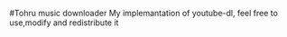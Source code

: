 #Tohru music downloader
My implemantation of youtube-dl, feel free to use,modify and redistribute it

